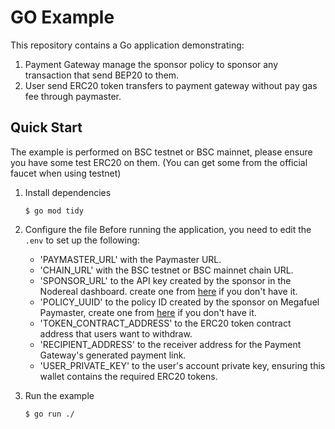 # GO Example

This repository contains a Go application demonstrating:

1. Payment Gateway manage the sponsor policy to sponsor any transaction that send BEP20 to them.
2. User send ERC20 token transfers to payment gateway without pay gas fee through paymaster.

## Quick Start

The example is performed on BSC testnet or BSC mainnet, please ensure you have some test ERC20 on them. (You can get
some from the official faucet when using testnet)

1. Install dependencies
    ```shell
    $ go mod tidy
    ```
2. Configure the file
   Before running the application, you need to edit the `.env` to set up the following:

    - 'PAYMASTER_URL' with the Paymaster URL.
    - 'CHAIN_URL' with the BSC testnet or BSC mainnet chain URL.
    - 'SPONSOR_URL' to the API key created by the sponsor in the Nodereal dashboard. create one
      from [here](https://docs.nodereal.io/docs/megafuel-sponsor-guidelines) if you don't have it.
    - 'POLICY_UUID' to the policy ID created by the sponsor on Megafuel Paymaster, create one
      from [here](https://docs.nodereal.io/docs/megafuel-sponsor-guidelines) if you don't have it.
    - 'TOKEN_CONTRACT_ADDRESS' to the ERC20 token contract address that users want to withdraw.
    - 'RECIPIENT_ADDRESS' to the receiver address for the Payment Gateway's generated payment link.
    - 'USER_PRIVATE_KEY' to the user's account private key, ensuring this wallet contains the required ERC20 tokens.

3. Run the example
   ```
   $ go run ./
   ```


